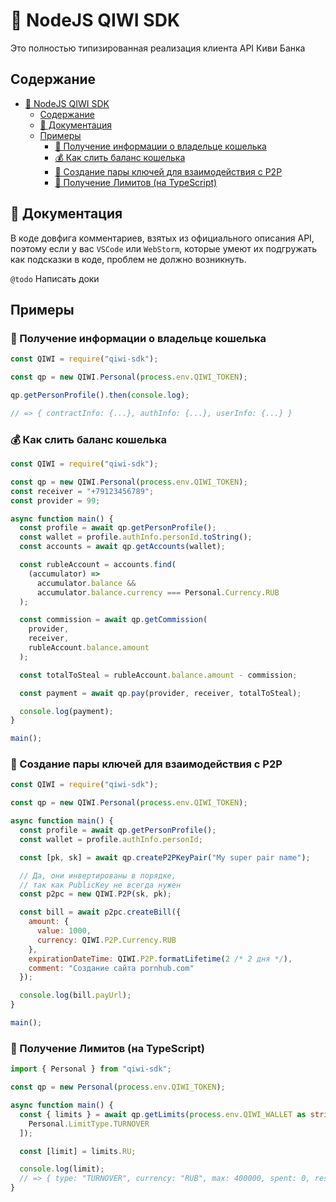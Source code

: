 # 🥝 NodeJS QIWI SDK

Это полностью типизированная реализация клиента API Киви Банка

## Содержание

- [🥝 NodeJS QIWI SDK](#-nodejs-qiwi-sdk)
  - [Содержание](#содержание)
  - [🧾 Документация](#-документация)
  - [Примеры](#примеры)
    - [🔎 Получение информации о владельце кошелька](#-получение-информации-о-владельце-кошелька)
    - [💰 Как слить баланс кошелька](#-как-слить-баланс-кошелька)
    - [🔑 Создание пары ключей для взаимодействия с P2P](#-создание-пары-ключей-для-взаимодействия-с-p2p)
    - [🧱 Получение Лимитов (на TypeScript)](#-получение-лимитов-на-typescript)

## 🧾 Документация

В коде довфига комментариев, взятых из официального описания API,
поэтому если у вас `VSCode` или `WebStorm`, которые умеют их подгружать как подсказки в коде, проблем не должно возникнуть.

`@todo` Написать доки

## Примеры

### 🔎 Получение информации о владельце кошелька

```javascript
const QIWI = require("qiwi-sdk");

const qp = new QIWI.Personal(process.env.QIWI_TOKEN);

qp.getPersonProfile().then(console.log);

// => { contractInfo: {...}, authInfo: {...}, userInfo: {...} }
```

### 💰 Как слить баланс кошелька

```javascript
const QIWI = require("qiwi-sdk");

const qp = new QIWI.Personal(process.env.QIWI_TOKEN);
const receiver = "+79123456789";
const provider = 99;

async function main() {
  const profile = await qp.getPersonProfile();
  const wallet = profile.authInfo.personId.toString();
  const accounts = await qp.getAccounts(wallet);

  const rubleAccount = accounts.find(
    (accumulator) =>
      accumulator.balance &&
      accumulator.balance.currency === Personal.Currency.RUB
  );

  const commission = await qp.getCommission(
    provider,
    receiver,
    rubleAccount.balance.amount
  );

  const totalToSteal = rubleAccount.balance.amount - commission;

  const payment = await qp.pay(provider, receiver, totalToSteal);

  console.log(payment);
}

main();
```

### 🔑 Создание пары ключей для взаимодействия с P2P

```javascript
const QIWI = require("qiwi-sdk");

const qp = new QIWI.Personal(process.env.QIWI_TOKEN);

async function main() {
  const profile = await qp.getPersonProfile();
  const wallet = profile.authInfo.personId;

  const [pk, sk] = await qp.createP2PKeyPair("My super pair name");

  // Да, они инвертированы в порядке,
  // так как PublicKey не всегда нужен
  const p2pc = new QIWI.P2P(sk, pk);

  const bill = await p2pc.createBill({
    amount: {
      value: 1000,
      currency: QIWI.P2P.Currency.RUB
    },
    expirationDateTime: QIWI.P2P.formatLifetime(2 /* 2 дня */),
    comment: "Создание сайта pornhub.com"
  });

  console.log(bill.payUrl);
}

main();
```

### 🧱 Получение Лимитов (на TypeScript)

```typescript
import { Personal } from "qiwi-sdk";

const qp = new Personal(process.env.QIWI_TOKEN);

async function main() {
  const { limits } = await qp.getLimits(process.env.QIWI_WALLET as string, [
    Personal.LimitType.TURNOVER
  ]);

  const [limit] = limits.RU;

  console.log(limit);
  // => { type: "TURNOVER", currency: "RUB", max: 400000, spent: 0, rest: 400000, ... }
}
```
